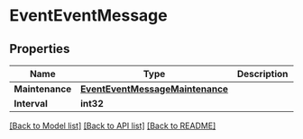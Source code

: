 # EventEventMessage

## Properties

Name | Type | Description | Notes
------------ | ------------- | ------------- | -------------
**Maintenance** | [**EventEventMessageMaintenance**](Event_event_message_maintenance.md) |  | [optional] 
**Interval** | **int32** |  | [optional] 

[[Back to Model list]](../README.md#documentation-for-models) [[Back to API list]](../README.md#documentation-for-api-endpoints) [[Back to README]](../README.md)



